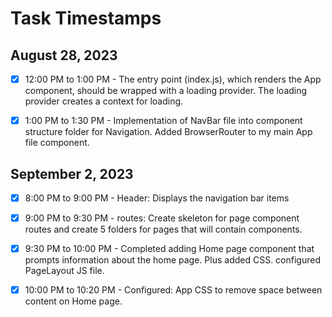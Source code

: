 # Task Timestamps

## August 28, 2023

- [x] 12:00 PM to 1:00 PM - The entry point (index.js), which renders the App component, should be wrapped with a loading provider. The loading provider creates a context for loading.

- [x] 1:00 PM to 1:30 PM - Implementation of NavBar file into component structure folder for Navigation. Added BrowserRouter to my main App file component.

## September 2, 2023

- [x] 8:00 PM to 9:00 PM - Header: Displays the navigation bar items

- [x] 9:00 PM to 9:30 PM - routes: Create skeleton for page component routes and create 5 folders for pages that will contain components.

- [x] 9:30 PM to 10:00 PM - Completed adding Home page component that prompts information about the home page. Plus added CSS. configured PageLayout JS file.

- [x] 10:00 PM to 10:20 PM - Configured: App CSS to remove space between content on Home page.
